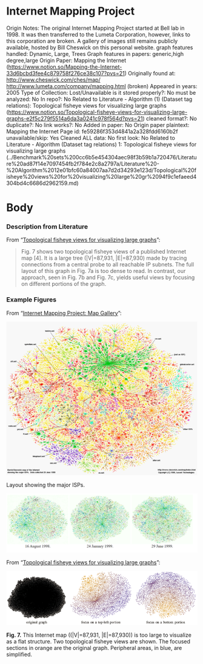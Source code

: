 # Internet Mapping Project

Origin Notes: The original Internet Mapping Project started at Bell lab in 1998. It was then transferred to the Lumeta Corporation, however, links to this corporation are broken.  A gallery of images still remains publicly available, hosted by Bill Cheswick on this personal website. 
graph features handled: Dynamic, Large, Trees
Graph features in papers: generic,high degree,large
Origin Paper: Mapping the Internet (https://www.notion.so/Mapping-the-Internet-33d6bcbd3fee4c879758f276ce38c107?pvs=21)
Originally found at: http://www.cheswick.com/ches/map/
http://www.lumeta.com/company/mapping.html (broken)
Appeared in years: 2005
Type of Collection: Lost/Unavailable
is it stored properly?: No
must be analyzed: No
In repo?: No
Related to Literature - Algorithm (1) (Dataset tag relations): Topological fisheye views for visualizing large graphs (https://www.notion.so/Topological-fisheye-views-for-visualizing-large-graphs-e2f5c279f5514a6da3a0241c978f564d?pvs=21)
cleaned format?: No
duplicate?: No
link works?: No
Added in paper: No
Origin paper plaintext: Mapping the Internet
Page id: fe59286f353d4841a2a328fdd6160b2f
unavailable/skip: Yes
Cleaned ALL data: No
first look: No
Related to Literature - Algorithm (Dataset tag relations) 1: Topological fisheye views for visualizing large graphs (../Benchmark%20sets%200cc6b5e454304aec98f3b59b1a720476/Literature%20ad87f14e7097454fb2f784e2c8a2797a/Literature%20-%20Algorithm%2012e01bfc60a84007aa7d2d34293e123d/Topological%20fisheye%20views%20for%20visualizing%20large%20gr%2094f9c1efaeed4304bd4c6686d2962159.md)

# Body

### Description from Literature

From “[Topological fisheye views for visualizing large graphs](https://doi.org/10.1109/TVCG.2005.66)”:

> Fig. 7 shows two topological fisheye views of a published Internet map [4]. It is a large tree (|V|=87,931, |E|=87,930) made by tracing connections from a central probe to all reachable IP subnets. The full layout of this graph in Fig. 7a is too dense to read. In contrast, our approach, seen in Fig. 7b and Fig. 7c, yields useful views by focusing on different portions of the graph.
> 

### Example Figures

From “[Internet Mapping Project: Map Gallery](http://www.cheswick.com/ches/map/gallery/index.html)”:

![isp-ss.gif](Internet%20Mapping%20Project%20fe59286f353d4841a2a328fdd6160b2f/isp-ss.gif)

Layout showing the major ISPs.

![Untitled](Internet%20Mapping%20Project%20fe59286f353d4841a2a328fdd6160b2f/Untitled.png)

From “[Topological fisheye views for visualizing large graphs](https://doi.org/10.1109/TVCG.2005.66)”:

![Untitled](Internet%20Mapping%20Project%20fe59286f353d4841a2a328fdd6160b2f/Untitled%201.png)

**Fig. 7.** This Internet map ((|V|=87,931, |E|=87,930)) is too large to visualize as a flat structure. Two topological fisheye views are shown. The focused sections in orange are the original graph. Peripheral areas, in blue, are simplified.